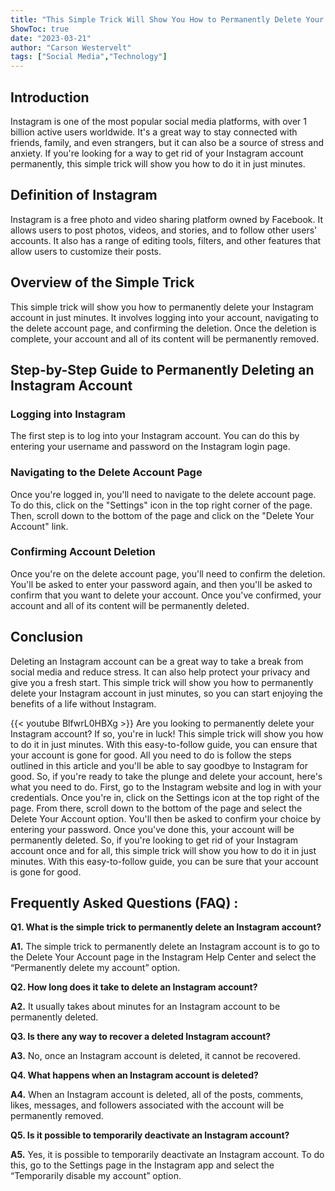 ```yaml
---
title: "This Simple Trick Will Show You How to Permanently Delete Your Instagram Account in Just Minutes!"
ShowToc: true 
date: "2023-03-21"
author: "Carson Westervelt" 
tags: ["Social Media","Technology"]
---
```

## Introduction

Instagram is one of the most popular social media platforms, with over 1 billion active users worldwide. It's a great way to stay connected with friends, family, and even strangers, but it can also be a source of stress and anxiety. If you're looking for a way to get rid of your Instagram account permanently, this simple trick will show you how to do it in just minutes.

## Definition of Instagram

Instagram is a free photo and video sharing platform owned by Facebook. It allows users to post photos, videos, and stories, and to follow other users' accounts. It also has a range of editing tools, filters, and other features that allow users to customize their posts.

## Overview of the Simple Trick

This simple trick will show you how to permanently delete your Instagram account in just minutes. It involves logging into your account, navigating to the delete account page, and confirming the deletion. Once the deletion is complete, your account and all of its content will be permanently removed.

## Step-by-Step Guide to Permanently Deleting an Instagram Account

### Logging into Instagram

The first step is to log into your Instagram account. You can do this by entering your username and password on the Instagram login page.

### Navigating to the Delete Account Page

Once you're logged in, you'll need to navigate to the delete account page. To do this, click on the "Settings" icon in the top right corner of the page. Then, scroll down to the bottom of the page and click on the "Delete Your Account" link.

### Confirming Account Deletion

Once you're on the delete account page, you'll need to confirm the deletion. You'll be asked to enter your password again, and then you'll be asked to confirm that you want to delete your account. Once you've confirmed, your account and all of its content will be permanently deleted.

## Conclusion

Deleting an Instagram account can be a great way to take a break from social media and reduce stress. It can also help protect your privacy and give you a fresh start. This simple trick will show you how to permanently delete your Instagram account in just minutes, so you can start enjoying the benefits of a life without Instagram.

{{< youtube BlfwrL0HBXg >}} 
Are you looking to permanently delete your Instagram account? If so, you're in luck! This simple trick will show you how to do it in just minutes. With this easy-to-follow guide, you can ensure that your account is gone for good. All you need to do is follow the steps outlined in this article and you'll be able to say goodbye to Instagram for good. So, if you're ready to take the plunge and delete your account, here's what you need to do. First, go to the Instagram website and log in with your credentials. Once you're in, click on the Settings icon at the top right of the page. From there, scroll down to the bottom of the page and select the Delete Your Account option. You'll then be asked to confirm your choice by entering your password. Once you've done this, your account will be permanently deleted. So, if you're looking to get rid of your Instagram account once and for all, this simple trick will show you how to do it in just minutes. With this easy-to-follow guide, you can be sure that your account is gone for good.

## Frequently Asked Questions (FAQ) :
**Q1. What is the simple trick to permanently delete an Instagram account?**

**A1.** The simple trick to permanently delete an Instagram account is to go to the Delete Your Account page in the Instagram Help Center and select the “Permanently delete my account” option.

**Q2. How long does it take to delete an Instagram account?**

**A2.** It usually takes about minutes for an Instagram account to be permanently deleted.

**Q3. Is there any way to recover a deleted Instagram account?**

**A3.** No, once an Instagram account is deleted, it cannot be recovered.

**Q4. What happens when an Instagram account is deleted?**

**A4.** When an Instagram account is deleted, all of the posts, comments, likes, messages, and followers associated with the account will be permanently removed.

**Q5. Is it possible to temporarily deactivate an Instagram account?**

**A5.** Yes, it is possible to temporarily deactivate an Instagram account. To do this, go to the Settings page in the Instagram app and select the “Temporarily disable my account” option.



